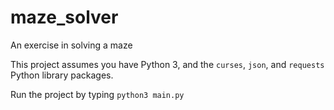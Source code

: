 # maze_solver
An exercise in solving a maze

This project assumes you have Python 3, and the `curses`, `json`, and `requests` Python library packages.

Run the project by typing `python3 main.py`
